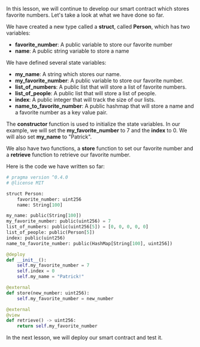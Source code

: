 In this lesson, we will continue to develop our smart contract which stores favorite numbers. Let's take a look at what we have done so far.

We have created a new type called a **struct**, called **Person**, which has two variables:

- **favorite_number**: A public variable to store our favorite number
- **name**: A public string variable to store a name

We have defined several state variables:

- **my_name**: A string which stores our name.
- **my_favorite_number**: A public variable to store our favorite number.
- **list_of_numbers**: A public list that will store a list of favorite numbers.
- **list_of_people**: A public list that will store a list of people.
- **index**: A public integer that will track the size of our lists.
- **name_to_favorite_number**: A public hashmap that will store a name and a favorite number as a key value pair.

The **constructor** function is used to initialize the state variables. In our example, we will set the **my_favorite_number** to 7 and the **index** to 0. We will also set **my_name** to "Patrick".

We also have two functions, a **store** function to set our favorite number and a **retrieve** function to retrieve our favorite number.

Here is the code we have written so far:

```python
# pragma version ^0.4.0
# @license MIT

struct Person:
    favorite_number: uint256
    name: String[100]

my_name: public(String[100])
my_favorite_number: public(uint256) = 7
list_of_numbers: public(uint256[5]) = [0, 0, 0, 0, 0]
list_of_people: public(Person[5])
index: public(uint256)
name_to_favorite_number: public(HashMap[String[100], uint256])

@deploy
def __init__():
    self.my_favorite_number = 7
    self.index = 0
    self.my_name = "Patrick!"

@external
def store(new_number: uint256):
    self.my_favorite_number = new_number

@external
@view
def retrieve() -> uint256:
    return self.my_favorite_number
```

In the next lesson, we will deploy our smart contract and test it.
